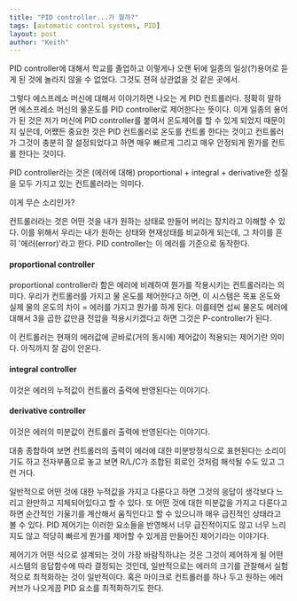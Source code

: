 ```yaml
---
title: "PID controller...가 뭘까?"
tags: [automatic control systems, PID]
layout: post
author: "Keith"
---
```


PID controller에 대해서 학교를 졸업하고 이렇게나 오랜 뒤에 일종의 일상(?)용어로 듣게 된 것에 놀라지 않을 수 없었다. 그것도 젼혀 상관없을 것 같은 곳에서.

그렇다 에스프레소 머신에 대해서 이야기하면 나오는 게 PID 컨트롤러다. 정확히 말하면 에스프레소 머신의 물온도를 PID controller로 제어한다는 뜻이다. 이게 일종의 용어가 된 것은 저가 머신에 PID controller를 붙여서 온도제어를 할 수 있게 되었지 때문이지 싶은데, 어쨌든 중요한 것은 PID 컨트롤러로 온도를 컨트롤 한다는 것이고 컨트롤러가 그것이 충분히 잘 설정되었다고 하면 매우 빠르게 그리고 매우 안정되게 뭔가를 컨트롤 한다는 것이다. 

PID controller라는 것은 (에러에 대해) proportional + integral + derivative한 성질을 모두 가지고 있는 컨트롤러라는 의미다.

이게 무슨 소리인가? 

컨트롤러라는 것은 어떤 것을 내가 원하는 상태로 만들어 버리는 장치라고 이해할 수 있다. 이를 위해서 우리는 내가 원하는 상태와 현재상태를 비교하게 되는데, 그 차이를 흔히 '에러(error)'라고 한다. PID controller는 이 에러를 기준으로 동작한다.

#### proportional controller

proportional controller라 함은 에러에 비례하여 뭔가를 작용시키는 컨트롤러라는 의미다. 우리가 컨트롤러를 가지고 물 온도를 제어한다고 하면, 이 시스템은 목표 온도와 실제 물의 온도의 차이 = 에러를 가지고 뭔가를 하게 된다. 이를테면 섭씨 물온도 에러에 대해서 3을 곱한 값만큼 전압을 적용시키겠다고 하면 그것은 P-controller가 된다.

이 컨트롤러는 현재의 에러값에 곧바로(거의 동시에) 제어값이 적용되는 제어기란 의미다. 아직까지 잘 감이 안온다.

#### integral controller

이것은 에러의 누적값이 컨트롤러 출력에 반영된다는 이야기다.

#### derivative controller

이것은 에러의 미분값이 컨트롤러 출력에 반영된다는 이야기다.

대충 종합하여 보면 컨트롤러의 출력이 에러에 대한 미분방정식으로 표현된다는 소리이기도 하고 전자부품으로 놓고 보면 R/L/C가 조합된 회로인 것처럼 해석될 수도 있고 그런 거다.

일반적으로 어떤 것에 대한 누적값을 가지고 다룬다고 하면 그것의 응답이 생각보다 느리고 완만하고 지체되어있다고 할 수 있다. 또 어떤 것에 대한 미분값을 가지고 다룬다고 하면 순간적인 기울기를 계산해서 움직인다고 할 수 있으니까 매우 급진적인 상태라고 볼 수 있다. PID 제어기는 이러한 요소들을 반영해서 너무 급진적이지도 않고 너무 느리지도 않고 적당히 빠르게 뭔가를 제어할 수 있게끔 만들어진 제어기라는 이야기다.

제어기가 어떤 식으로 설계되는 것이 가장 바람직하냐는 것은 그것이 제어하게 될 어떤 시스템의 응답함수에 따라 결정되는 것인데, 일반적으로는 에러의 크기를 관찰해서 실험적으로 최적화하는 것이 일반적이다. 혹은 마이크로 컨트롤러를 하나 두고 원하는 에러 커브가 나오게끔 PID 요소를 최적화하기도 한다. 
